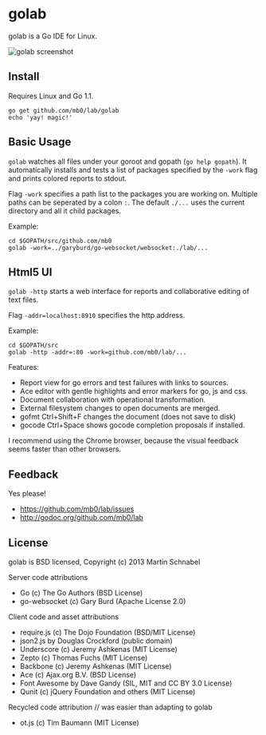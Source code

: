 golab
=====
golab is a Go IDE for Linux.

![golab screenshot][screenshot]

Install
-------
Requires Linux and Go 1.1.

	go get github.com/mb0/lab/golab
	echo 'yay! magic!'

Basic Usage
-----------
`golab` watches all files under your goroot and gopath (`go help gopath`).
It automatically installs and tests a list of packages specified by the `-work` flag and prints colored reports to stdout.

Flag `-work` specifies a path list to the packages you are working on.
Multiple paths can be seperated by a colon `:`.
The default `./...` uses the current directory and all it child packages.

Example:

	cd $GOPATH/src/github.com/mb0
	golab -work=../garyburd/go-websocket/websocket:./lab/...

Html5 UI
--------
`golab -http` starts a web interface for reports and collaborative editing of text files.

Flag `-addr=localhost:8910` specifies the http address.

Example:

	cd $GOPATH/src
	golab -http -addr=:80 -work=github.com/mb0/lab/...

Features:
 * Report view for go errors and test failures with links to sources.
 * Ace editor with gentle highlights and error markers for go, js and css.
 * Document collaboration with operational transformation.
 * External filesystem changes to open documents are merged.
 * gofmt  Ctrl+Shift+F changes the document (does not save to disk)
 * gocode Ctrl+Space shows gocode completion proposals if installed.

I recommend using the Chrome browser, because the visual feedback seems faster than other browsers.

Feedback
--------
Yes please!
 * https://github.com/mb0/lab/issues
 * http://godoc.org/github.com/mb0/lab

License
-------
golab is BSD licensed, Copyright (c) 2013 Martin Schnabel

Server code attributions
 * Go (c) The Go Authors (BSD License)
 * go-websocket (c) Gary Burd (Apache License 2.0)

Client code and asset attributions
 * require.js (c) The Dojo Foundation (BSD/MIT License)
 * json2.js by Douglas Crockford (public domain)
 * Underscore (c) Jeremy Ashkenas (MIT License)
 * Zepto (c) Thomas Fuchs (MIT License)
 * Backbone (c) Jeremy Ashkenas (MIT License)
 * Ace (c) Ajax.org B.V. (BSD License)
 * Font Awesome by Dave Gandy (SIL, MIT and CC BY 3.0 License)
 * Qunit (c) jQuery Foundation and others (MIT License)

Recycled code attribution // was easier than adapting to golab
 * ot.js (c) Tim Baumann (MIT License)

[screenshot]: https://raw.github.com/mb0/lab/master/screenshot.png
